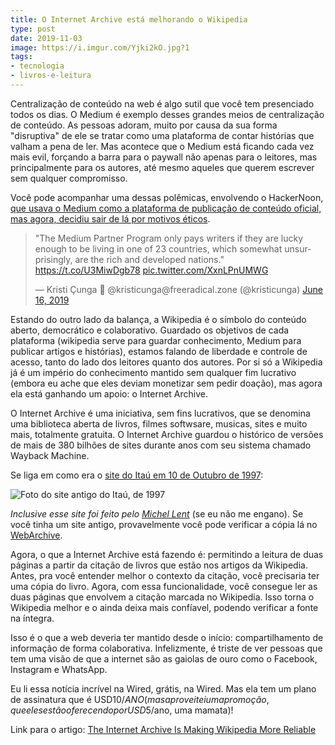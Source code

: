 ```yaml
---
title: O Internet Archive está melhorando o Wikipedia
type: post
date: 2019-11-03
image: https://i.imgur.com/Yjki2kO.jpg?1
tags:
- tecnologia
- livros-e-leitura
---
```


Centralização de conteúdo na web é algo sutil que você tem presenciado todos os dias. O Medium é exemplo desses grandes meios de centralização de conteúdo. As pessoas adoram, muito por causa da sua forma "disruptiva" de ele se tratar como uma plataforma de contar histórias que valham a pena de ler. Mas acontece que o Medium está ficando cada vez mais evil, forçando a barra para o paywall não apenas para o leitores, mas principalmente para os autores, até mesmo aqueles que querem escrever sem qualquer compromisso. 

Você pode acompanhar uma dessas polêmicas, envolvendo o HackerNoon, [que usava o Medium como a plataforma de publicação de conteúdo oficial, mas agora, decidiu sair de lá por motivos éticos](https://hackernoon.com/about-removing-medium-from-hackernoon-com-7c72353ba6e).

<blockquote class="twitter-tweet"><p lang="en" dir="ltr">&quot;The Medium Partner Program only pays writers if they are lucky enough to be living in one of 23 countries, which somewhat unsurprisingly, are the rich and developed nations.&quot; <a href="https://t.co/U3MiwDgb78">https://t.co/U3MiwDgb78</a> <a href="https://t.co/XxnLPnUMWG">pic.twitter.com/XxnLPnUMWG</a></p>&mdash; Kristi Çunga 🚩 @kristicunga@freeradical.zone (@kristicunga) <a href="https://twitter.com/kristicunga/status/1140230628245495808?ref_src=twsrc%5Etfw">June 16, 2019</a></blockquote> <script async src="https://platform.twitter.com/widgets.js" charset="utf-8"></script>

Estando do outro lado da balança, a Wikipedia é o símbolo do conteúdo aberto, democrático e colaborativo. Guardado os objetivos de cada plataforma (wikipedia serve para guardar conhecimento, Medium para publicar artigos e histórias), estamos falando de liberdade e controle de acesso, tanto do lado dos leitores quanto dos autores. Por si só a Wikipedia já é um império do conhecimento mantido sem qualquer fim lucrativo (embora eu ache que eles deviam monetizar sem pedir doação), mas agora ela está ganhando um apoio: o Internet Archive.

O Internet Archive é uma iniciativa, sem fins lucrativos, que se denomina uma biblioteca aberta de livros, filmes softwsare, musicas, sites e muito mais, totalmente gratuita. O Internet Archive guardou o histórico de versões de mais de 380 bilhões de sites durante anos com seu sistema chamado Wayback Machine.

Se liga em como era o [site do Itaú em 10 de Outubro de 1997](https://web.archive.org/web/19971010125332/http://www.itau.com.br/):

![Foto do site antigo do Itaú, de 1997](https://i.imgur.com/ZmWQfWR.png)

_Inclusive esse site foi feito pelo [Michel Lent](https://twitter.com/lent)_ (se eu não me engano).
Se você tinha um site antigo, provavelmente você pode verificar a cópia lá no [WebArchive](https://web.archive.org/).

Agora, o que a Internet Archive está fazendo é: permitindo a leitura de duas páginas a partir da citação de livros que estão nos artigos da Wikipedia. Antes, pra você entender melhor o contexto da citação, você precisaria ter uma cópia do livro. Agora, com essa funcionalidade, você consegue ler as duas páginas que envolvem a citação marcada no Wikipedia. Isso torna o Wikipedia melhor e o ainda deixa mais confíavel, podendo verificar a fonte na íntegra.

Isso é o que a web deveria ter mantido desde o início: compartilhamento de informação de forma colaborativa. Infelizmente, é triste de ver pessoas que tem uma visão de que a internet são as gaiolas de ouro como o Facebook, Instagram e WhatsApp. 

Eu li essa notícia incrível na Wired, grátis, na Wired. Mas ela tem um plano de assinatura que é USD$10/ANO (mas aproveitei uma promoção, que eles estão oferecendo por USD$5/ano, uma mamata)! 

Link para o artigo: [The Internet Archive Is Making Wikipedia More Reliable](https://www.wired.com/story/internet-archive-wikipedia-more-reliable/)